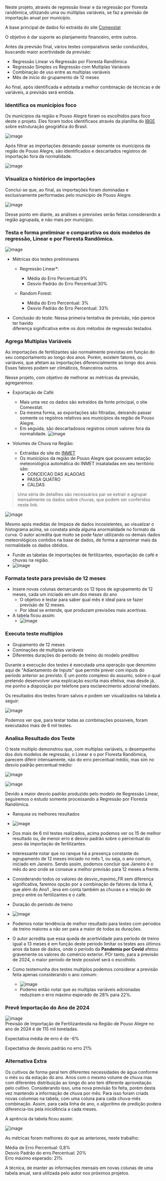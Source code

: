 Neste projeto, através de regressão linear e da regressão por floresta randômica, utilizando uma ou múltiplas variáveis, se faz a previsão de importação anual por município.



A base principal de dados foi extraída do site [Comexstat](https://comexstat.mdic.gov.br/)

O objetivo é dar suporte ao planjamento financeiro, entre outros. 

Antes da previsão final, vários testes comparativos serão conduzidos, buscando maior acertividade da previsão:  
* Regressão Linear vs Regressão por Floresta Randômica  
* Regressão Simples vs Regressão com Multiplas Variáveis
* Combinação de uso entre as multiplas variáveis
* Mês de início do grupamento de 12 meses

Ao final, após identificada e adotada a melhor combinação de técnicas e de variáveis, a previsão será emitida.  

### Identifica os municípios foco

Os municípios da região e Pouso Alegre foram os escolhidos para foco deste o projeto. Eles foram todos identificaos através da planilha do [IBGE](https://www.ibge.gov.br/) sobre estruturação geográfica do Brasil.  

![image](https://github.com/AndreCoutinhoBueno/Importacao-por-SH-e-Municipio/assets/152298881/aa899a2d-002c-4aaa-bc92-0b7c45d121a5)

Após filtrar as importações deixando passar somente os municípios da região de Pouso Alegre, são identificados e descartados registros de importação fora da normalidade.  

![image](https://github.com/AndreCoutinhoBueno/Importacao-por-SH-e-Municipio/assets/152298881/03acb605-3c8c-4fb9-9941-5ab358c209d3)

### Visualiza o histórico de importações

Conclui-se que, ao final, as importações foram dominadas e exclusivamente performadas pelo município de Pouso Alegre.

![image](https://github.com/AndreCoutinhoBueno/Importacao-por-SH-e-Municipio/assets/152298881/320f32f2-ef3f-4fc3-8ec9-51355f13f1c8)

Desse ponto em diante, as análises e previsões serão feitas considerando a região agrupada, e não mais por município.  

### Testa e forma preliminar e comparativa os dois modelos de regressão, Linear e por Floresta Randômica.

![image](https://github.com/AndreCoutinhoBueno/Importacao-por-SH-e-Municipio/assets/152298881/2698a272-63a5-4146-b7be-358fe65178e9)

* Métricas dos testes preliminares
  * Regressão Linear*:
    * Média do Erro Percentual:9%
    * Desvio Padrão do Erro Percentual:30%  

  * Random Forest:
    * Média do Erro Percentual: 3%
    * Desvio Padrão do Erro Percentual: 33%  

* Conclusão do teste:
Nessa primeira tentativa de previsão, não parece ter havido  
diferença significativa entre os dois métodos de regressão testados.  

### Agrega Multiplas Variáveis  

As importações de fertilizantes são normalmente previstas em função do seu comportamento ao longo dos anos. Porém, existem fatores, ou variáveis, que afetam as importações diferencialmente ao longo dos anos. Esses fatores podem ser climáticos, financeiros outros.  

Nesse projeto, com objetivo de melhorar as métricas da previsão, agregaremos:

* Exportação de Café:
  * Mais uma vez os dados são extraídos da fonte principal, o site Comexstat.
  * Da mesma forma, as exportações são filtradas, deixando passar somente os registros relativos aos municípios da região de Pouso Alegre.
  * Em seguida, são descartadosos registros cmom valores fora da normalidade.
![image](https://github.com/AndreCoutinhoBueno/Importacao-por-SH-e-Municipio/assets/152298881/69a9c23f-8e43-4591-976a-ff0d1ffff874)

* Volumes de Chuva na Região:  
  * Extraídas do site do [INMET](https://portal.inmet.gov.br/)
  * Os municípios da região de Pouso Alegre que possuem estação meteorológica automática do INMET insataladas em seu território são:
    * CONCEICAO DAS ALAGOAS
    * PASSA QUATRO
    * CALDAS

> Uma séria de detalhes são necessários par se extrair e agrupar mensalmente os dados sobre chuvas, que podem ser conferidos neste link.

![image](https://github.com/AndreCoutinhoBueno/Importacao-por-SH-e-Municipio/assets/152298881/37cff1ff-ed9e-49f0-8c22-b50a3149ac9d)

Mesmo após medidas de limpeza de dados incosistentes, ao visualizar o histograma acima, se constata ainda alguma anormalidade no formato da curva. O autor acredita que muito se pode fazer utilizando os demais dados meteorológicos contidos na base de dados, de forma a aproximar mais da normalidade os dados obtidos.  

* Funde as tabelas de importações de fertilizantes, exportação de café e chuvas na região.
 * ![image](https://github.com/AndreCoutinhoBueno/Importacao-por-SH-e-Municipio/assets/152298881/4af91731-1b26-4c70-9e17-339ee31baef3)

### Formata teste para previsão de 12 meses  

* Insere novas colunas demarcando os 12 tipos de agrupamento de 12 meses, cada um iniciado em um dos meses do ano  
  * O objetivo é testar para saber qual mês é ideal para se fazer previsão de 12 meses.
  * Por ideal se entende, que produzam previsões mais acertivas.  
* A tabela ficou assim:  
  * ![image](https://github.com/AndreCoutinhoBueno/Importacao-por-SH-e-Municipio/assets/152298881/908158f3-e43e-48b4-a942-e547fa395d4a)
 
### Executa teste multiplos

* Grupamento de 12 meses
* Cominações de multiplas variáveis
* Diferentes durações do período de treino do modelo preditivo

Durante a execução dos testes é executada uma operação que denomino aqui de "Adiantamento de Inputs" que permite prever com inputs do período anterior ao previsto. É um ponto complexo do assunto, sobre o qual pretendo desenvolver uma explicação escrita mais efetiva, mas desde já, me ponho a disposição por telefone para esclarecimento adcional imediato.

Os resultados dos testes foram salvos e podem ser visualizados na tabela a seguir:  

![image](https://github.com/AndreCoutinhoBueno/Importacao-por-SH-e-Municipio/assets/152298881/11c908a1-72a9-440a-a992-4ad557ae35f9)  

Podemos ver que, para testar todas as combinações possíveis, foram executados mais de 6 mil testes.  

### Analisa Resultado dos Teste  

O teste multiplo demonstrou que, com multiplas variáveis, o desempenho dos dois modelos de regressão, o Linear e o por Floresta Randômica, parecem diferir intensamente, não do erro percentual médio, mas sim no desvio padrão percentual médio:

![image](https://github.com/AndreCoutinhoBueno/Importacao-por-SH-e-Municipio/assets/152298881/92013809-bc7d-41c1-9d3d-f83fd4da2386)  

![image](https://github.com/AndreCoutinhoBueno/Importacao-por-SH-e-Municipio/assets/152298881/c47593cf-95f1-4ba1-9429-0d24a738908c)  


Devido a maior desvio padrão produzido pelo modelo de Regressão Linear, seguiremos o estudo
somente processando a Regressão por Floresta Randômica.  

* Ranquea os melhores resultados
 * ![image](https://github.com/AndreCoutinhoBueno/Importacao-por-SH-e-Municipio/assets/152298881/c26425fb-16f0-44e4-80cc-503329cdead6)
 * Dos mais de 6 mil testes realizados, acima podemos ver os 15 de melhor resultado ou, de menor erro e desvio padrão sobre o percentual do peso da importação de fertilizantes.
 * Interessante notar que no ranque há a presença constante do agrupamento de 12 meses iniciado no mês 1, ou seja, o ano comum, iniciado em Janeiro. Sendo assim, podemos concluir que Janeiro é o mês do ano onde se conseue a melhor previsão para 12 meses a frente.
 * Considerando todos os valores de desvio_maximo_FR sem diferença significativa, faremos opção por a combinação de fatores da linha 4, que além do Ano1 , leva em conta também as chuvas e a relação de preço entre os fertilizantes e o café.

 * Duração do período de treino
  * ![image](https://github.com/AndreCoutinhoBueno/Importacao-por-SH-e-Municipio/assets/152298881/b4a17485-950a-4030-8332-0b0467e92c9e)
  * Podemos notar tendência de melhor resultado para testes com periodos de treino maiores a não ser para a maior de todas as durações.
    
  * O autor acredita que essa queda de acertividade para período de treino igual a 13 meses é em função deste período limitar os testes aos últimos anos da base de dados, onde o período da **Pandemia por Covid** afetou gravemente os valores do comércio exterior. POr tanto, para a previsão de 2024, o maior período de teste possível será o escolhido.

  * Como testemunha dos testes multiplos podemos considerar a previsão feita apenas considerando o ano comum:
    *  ![image](https://github.com/AndreCoutinhoBueno/Importacao-por-SH-e-Municipio/assets/152298881/e1a2485d-4ff5-4f7b-a1fe-7efc743615e2)
    *  Podemo então notar que as multiplas variáveis adcionadas reduziram o erro máximo esperado de 28% para 22%.  



### Prevê Importação do Ano de 2024  

![image](https://github.com/AndreCoutinhoBueno/Importacao-por-SH-e-Municipio/assets/152298881/a6dc32a2-32c8-47cf-ad6e-2ae906a01091)  
Previsão de Importação de Fertilizantesda na Região de Pouso Alegre
no ano de 2024 é de 115 mil toneladas.

Expectativa média de erro é de -6%   
  
Expectativa de desvio padrão no erro 21%   


### Alternativa Extra  

Os cultivos de forma geral tem diferentes necessidades de água conforme o mês ou da estação do ano. Anos com o mesmo volume de chuva mas com diferentes distribuição ao longo do ano tem diferente aproveitação pelo cultivo. Considerando isso, uma nova previsão foi feita, porém desta vez mantendo a informação de chuva por mês. Para isso foram criads novas columnas na tabela, com uma coluna para cada chuva-mês combinação. Assim, para cada linha de ano, o algorítmo de predição podera diferencia-los pela inicidência  a cada meses.

A aprência da tabela ficou assim:

![image](https://github.com/AndreCoutinhoBueno/Importacao-por-SH-e-Municipio/assets/152298881/f2aa9901-3701-4cd6-bbd0-6843e4f38f96)


As métricas foram melhores do que as anteriores, neste trabalho:

Média de Erro Percentual: 0,8%  
Desvio Padrâo do erro Percentual: 20%  
Erro máximo esperado: 21%  
 

A técnica, de manter as informações mensais em novas colunas de uma tabela anual, será utilizada pelo autor nos próximos projetos.
